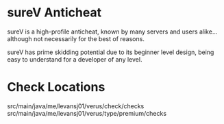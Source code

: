 # sureV Anticheat

sureV is a high-profile anticheat, known by many servers and users alike... although not necessarily for the best of reasons.

sureV has prime skidding potential due to its beginner level design, being easy to understand for a developer of any level.

# Check Locations

src/main/java/me/levansj01/verus/check/checks
src/main/java/me/levansj01/verus/type/premium/checks